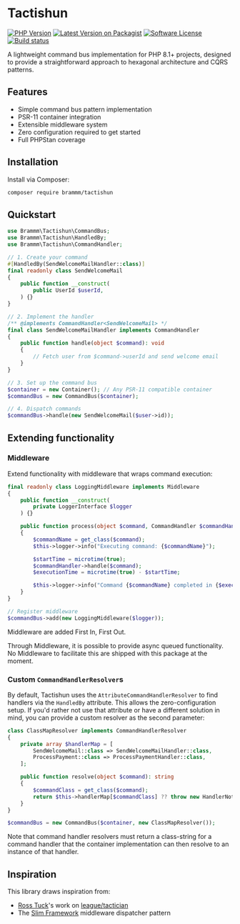 # Tactishun

[![PHP Version][ico-php]][link-php]
[![Latest Version on Packagist][ico-version]][link-packagist]
[![Software License][ico-license]](LICENSE.md)
[![Build status][ico-build]][link-build]

A lightweight command bus implementation for PHP 8.1+ projects, designed to provide a
straightforward approach to hexagonal architecture and CQRS patterns.

## Features

- Simple command bus pattern implementation
- PSR-11 container integration
- Extensible middleware system
- Zero configuration required to get started
- Full PHPStan coverage

## Installation

Install via Composer:

```bash
composer require brammm/tactishun
```

## Quickstart

```php
use Brammm\Tactishun\CommandBus;
use Brammm\Tactishun\HandledBy;
use Brammm\Tactishun\CommandHandler;

// 1. Create your command
#[HandledBy(SendWelcomeMailHandler::class)]
final readonly class SendWelcomeMail
{
    public function __construct(
        public UserId $userId,
    ) {}
}

// 2. Implement the handler
/** @implements CommandHandler<SendWelcomeMail> */
final class SendWelcomeMailHandler implements CommandHandler
{
    public function handle(object $command): void
    {
        // Fetch user from $command->userId and send welcome email
    }
}

// 3. Set up the command bus
$container = new Container(); // Any PSR-11 compatible container
$commandBus = new CommandBus($container);

// 4. Dispatch commands
$commandBus->handle(new SendWelcomeMail($user->id));
```

## Extending functionality

### Middleware

Extend functionality with middleware that wraps command execution:

```php
final readonly class LoggingMiddleware implements Middleware
{
    public function __construct(
        private LoggerInterface $logger
    ) {}

    public function process(object $command, CommandHandler $commandHandler): void
    {
        $commandName = get_class($command);
        $this->logger->info("Executing command: {$commandName}");

        $startTime = microtime(true);
        $commandHandler->handle($command);
        $executionTime = microtime(true) - $startTime;

        $this->logger->info("Command {$commandName} completed in {$executionTime}ms");
    }
}

// Register middleware
$commandBus->add(new LoggingMiddleware($logger));
```

Middleware are added First In, First Out.

Through Middleware, it is possible to provide async queued functionality. No Middleware to
facilitate this are shipped with this package at the moment.

### Custom `CommandHandlerResolver`s

By default, Tactishun uses the `AttributeCommandHandlerResolver` to find handlers via the
`HandledBy` attribute. This allows the zero-configuration setup. If you'd rather not use
that attribute or have a different solution in mind, you can provide a custom resolver as
the second parameter:

```php
class ClassMapResolver implements CommandHandlerResolver
{
    private array $handlerMap = [
        SendWelcomeMail::class => SendWelcomeMailHandler::class,
        ProcessPayment::class => ProcessPaymentHandler::class,
    ];

    public function resolve(object $command): string
    {
        $commandClass = get_class($command);
        return $this->handlerMap[$commandClass] ?? throw new HandlerNotFound($commandClass);
    }
}

$commandBus = new CommandBus($container, new ClassMapResolver());
```

Note that command handler resolvers must return a class-string for a command handler that
the container implementation can then resolve to an instance of that handler.

## Inspiration

This library draws inspiration from:

- [Ross Tuck](https://github.com/rosstuck)'s work
  on [league/tactician](https://github.com/thephpleague/tactician)
- The [Slim Framework](https://github.com/slimphp/Slim) middleware dispatcher pattern

[ico-version]: https://img.shields.io/packagist/v/brammm/tactishun.svg?style=flat-square&label=release

[ico-license]: https://img.shields.io/badge/License-LGPLv3-green.svg?style=flat-square

[ico-php]: https://img.shields.io/packagist/dependency-v/brammm/tactishun/php.svg?colorB=%238892BF&style=flat-square

[ico-build]: https://img.shields.io/github/actions/workflow/status/brammm/tactishun/continuous-integration.yml?branch=main&style=flat-square&logo=github

[link-packagist]: https://packagist.org/packages/brammm/tactishun

[link-php]: https://php.net

[link-build]: https://github.com/brammm/tactishun/actions/workflows/continuous-integration.yml
